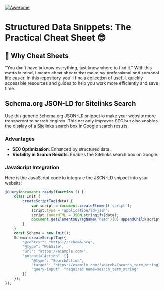 [![Awesome](https://awesome.re/badge.svg)](https://awesome.re)

# Structured Data Snippets: The Practical Cheat Sheet 😎

## 🤔 Why Cheat Sheets
"You don't have to know everything, just know where to find it." With this motto in mind, I create cheat sheets that make my professional and personal life easier. In this repository, you'll find a collection of useful, quickly accessible resources and guides to help you work more efficiently and save time.

## Schema.org JSON-LD for Sitelinks Search
Use this generic Schema.org JSON-LD snippet to make your website more transparent to search engines. This not only improves SEO but also enables the display of a Sitelinks search box in Google search results.

### Advantages
- **SEO Optimization**: Enhanced by structured data.
- **Visibility in Search Results**: Enables the Sitelinks search box on Google.

### JavaScript Integration
Here is the JavaScript code to integrate the JSON-LD snippet into your website:
```javascript
jQuery(document).ready(function () {
    class Init {
        createScriptTag(data) {
            var script = document.createElement('script');
            script.type = 'application/ld+json';
            script.innerHTML = JSON.stringify(data);
            document.getElementsByTagName('head')[0].appendChild(script);
        }
    }
    const Schema = new Init();
    Schema.createScriptTag({
        "@context": "https://schema.org",
        "@type": "WebSite",
        "url": "https://example.com/",
        "potentialAction": [{
            "@type": "SearchAction",
            "target": "https://example.com/?search={search_term_string}",
            "query-input": "required name=search_term_string"
        }]
    });
});
